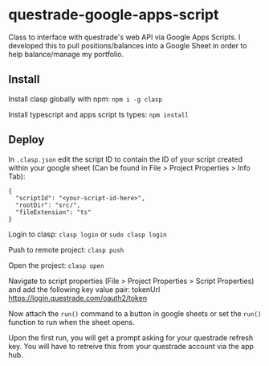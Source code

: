# questrade-google-apps-script
Class to interface with questrade's web API via Google Apps Scripts. I developed this to pull positions/balances into a Google Sheet in order to help balance/manage my portfolio.

## Install
Install clasp globally with npm:
`npm i -g clasp`

Install typescript and apps script ts types:
`npm install`

## Deploy
In `.clasp.json` edit the script ID to contain the ID of your script created within your google sheet (Can be found in File > Project Properties > Info Tab):
```
{
  "scriptId": "<your-script-id-here>",
  "rootDir": "src/",
  "fileExtension": "ts"
}
```
Login to clasp:
`clasp login` or `sudo clasp login`

Push to remote project:
`clasp push`

Open the project:
`clasp open`

Navigate to script properties (File > Project Properties > Script Properties) and add the following key value pair:
tokenUrl https://login.questrade.com/oauth2/token

Now attach the `run()` command to a button in google sheets or set the `run()` function to run when the sheet opens.

Upon the first run, you will get a prompt asking for your questrade refresh key. You will have to retreive this from your questrade account via the app hub.
